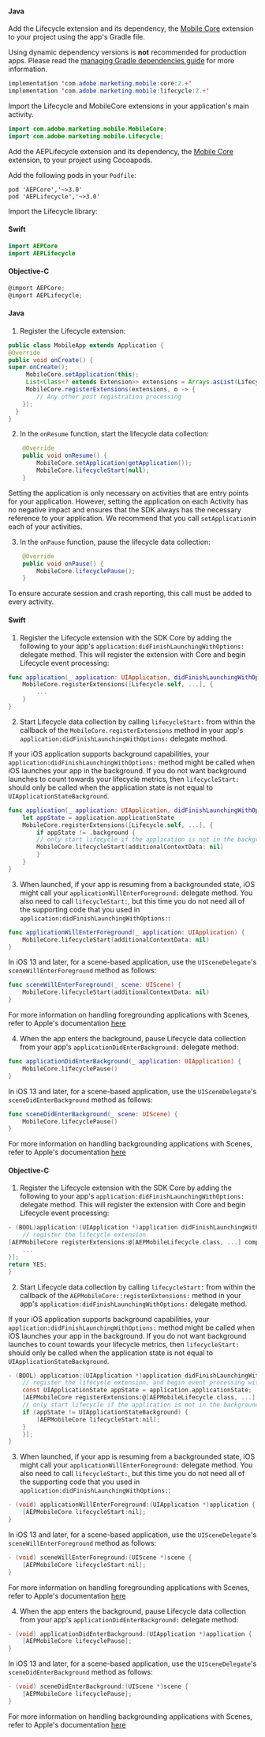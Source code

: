 <Variant platform="android" task="add" repeat="6"/>

#### Java

Add the Lifecycle extension and its dependency, the [Mobile Core](../index.md) extension to your project using the app's Gradle file.

<InlineNestedAlert variant="warning" header="false" iconPosition="left">

Using dynamic dependency versions is **not** recommended for production apps. Please read the [managing Gradle dependencies guide](../../manage-gradle-dependencies.md) for more information. 

</InlineNestedAlert>

```java
implementation 'com.adobe.marketing.mobile:core:2.+'
implementation 'com.adobe.marketing.mobile:lifecycle:2.+'
```

Import the Lifecycle and MobileCore extensions in your application's main activity.

```java
import com.adobe.marketing.mobile.MobileCore;
import com.adobe.marketing.mobile.Lifecycle;
```

<Variant platform="ios" task="add" repeat="8"/>

Add the AEPLifecycle extension and its dependency, the [Mobile Core](../index.md) extension, to your project using Cocoapods.

Add the following pods in your `Podfile`:

```pod
pod 'AEPCore','~>3.0'
pod 'AEPLifecycle','~>3.0'
```

Import the Lifecycle library:

#### Swift

```swift
import AEPCore
import AEPLifecycle
```

#### Objective-C

```objectivec
@import AEPCore;
@import AEPLifecycle;
```

<!--- <Variant platform="react-native" task="add" repeat="3"/>

#### JavaScript

Import the Lifecycle extension

```jsx
import {ACPLifecycle} from '@adobe/react-native-acpcore';
```

<Variant platform="flutter" task="add" repeat="3"/>

#### Dart

Import the Lifecycle extension

```dart
import 'package:flutter_acpcore/flutter_acplifecycle.dart';
``` --->

<Variant platform="android" task="register" repeat="9"/>

#### Java

1. Register the Lifecycle extension:

```java
public class MobileApp extends Application {
@Override
public void onCreate() {
super.onCreate();
     MobileCore.setApplication(this);
     List<Class<? extends Extension>> extensions = Arrays.asList(Lifecycle.EXTENSION, ...);
     MobileCore.registerExtensions(extensions, o -> {
        // Any other post registration processing
    });
  }
}

```

2. In the `onResume` function, start the lifecycle data collection:

```java
    @Override  
    public void onResume() {  
        MobileCore.setApplication(getApplication());
        MobileCore.lifecycleStart(null);
    }
```

Setting the application is only necessary on activities that are entry points for your application. However, setting the application on each Activity has no negative impact and ensures that the SDK always has the necessary reference to your application. We recommend that you call `setApplication`in each of your activities.

3. In the `onPause` function, pause the lifecycle data collection:

```java
    @Override
    public void onPause() {
        MobileCore.lifecyclePause();
    }
```

To ensure accurate session and crash reporting, this call must be added to every activity.

<Variant platform="ios" task="register" repeat="32"/>

#### Swift

1. Register the Lifecycle extension with the SDK Core by adding the following to your app's `application:didFinishLaunchingWithOptions:` delegate method. This will register the extension with Core and begin Lifecycle event processing:

```swift
func application(_ application: UIApplication, didFinishLaunchingWithOptions launchOptions: [UIApplication.LaunchOptionsKey: Any]?) -> Bool {
    MobileCore.registerExtensions([Lifecycle.self, ...], {
        ...
    }
}
```

2. Start Lifecycle data collection by calling `lifecycleStart:` from within the callback of the `MobileCore.registerExtensions` method in your app's `application:didFinishLaunchingWithOptions:` delegate method.

If your iOS application supports background capabilities, your `application:didFinishLaunchingWithOptions:` method might be called when iOS launches your app in the background. If you do not want background launches to count towards your lifecycle metrics, then `lifecycleStart:` should only be called when the application state is not equal to `UIApplicationStateBackground`.

```swift
func application(_ application: UIApplication, didFinishLaunchingWithOptions launchOptions: [UIApplicationLaunchOptionsKey: Any]?) -> Bool {
    let appState = application.applicationState            
    MobileCore.registerExtensions([Lifecycle.self, ...], {
        if appState != .background {
        // only start lifecycle if the application is not in the background
        MobileCore.lifecycleStart(additionalContextData: nil)
        }
    }
}
```

3. When launched, if your app is resuming from a backgrounded state, iOS might call your `applicationWillEnterForeground:` delegate method. You also need to call `lifecycleStart:`, but this time you do not need all of the supporting code that you used in `application:didFinishLaunchingWithOptions:`:

```swift
func applicationWillEnterForeground(_ application: UIApplication) {    
    MobileCore.lifecycleStart(additionalContextData: nil)
}
```

In iOS 13 and later, for a scene-based application, use the `UISceneDelegate`'s `sceneWillEnterForeground` method as follows:

```swift
func sceneWillEnterForeground(_ scene: UIScene) {
    MobileCore.lifecycleStart(additionalContextData: nil)
}
```

For more information on handling foregrounding applications with Scenes, refer to Apple's documentation [here](https://developer.apple.com/documentation/uikit/app_and_environment/scenes/preparing_your_ui_to_run_in_the_foreground)

4. When the app enters the background, pause Lifecycle data collection from your app's `applicationDidEnterBackground:` delegate method:

```swift
func applicationDidEnterBackground(_ application: UIApplication) {    
    MobileCore.lifecyclePause()
}
```

In iOS 13 and later, for a scene-based application, use the `UISceneDelegate`'s `sceneDidEnterBackground` method as follows:

```swift
func sceneDidEnterBackground(_ scene: UIScene) {
    MobileCore.lifecyclePause()
}
```

For more information on handling backgrounding applications with Scenes, refer to Apple's documentation [here](https://developer.apple.com/documentation/uikit/app_and_environment/scenes/preparing_your_ui_to_run_in_the_background)


#### Objective-C

1. Register the Lifecycle extension with the SDK Core by adding the following to your app's `application:didFinishLaunchingWithOptions:` delegate method. This will register the extension with Core and begin Lifecycle event processing:

```objectivec
- (BOOL)application:(UIApplication *)application didFinishLaunchingWithOptions:(NSDictionary *)launchOptions {
    // register the lifecycle extension
[AEPMobileCore registerExtensions:@[AEPMobileLifecycle.class, ...] completion:^{
    ...
}];
return YES;
}
```

2. Start Lifecycle data collection by calling `lifecycleStart:` from within the callback of the `AEPMobileCore::registerExtensions:` method in your app's `application:didFinishLaunchingWithOptions:` delegate method.

If your iOS application supports background capabilities, your `application:didFinishLaunchingWithOptions:` method might be called when iOS launches your app in the background. If you do not want background launches to count towards your lifecycle metrics, then `lifecycleStart:` should only be called when the application state is not equal to `UIApplicationStateBackground`.

```objectivec
- (BOOL) application:(UIApplication *)application didFinishLaunchingWithOptions:(NSDictionary *)launchOptions {
    // register the lifecycle extension, and begin event processing with Core
    const UIApplicationState appState = application.applicationState;
    [AEPMobileCore registerExtensions:@[AEPMobileLifecycle.class, ...] completion:^{
    // only start lifecycle if the application is not in the background
    if (appState != UIApplicationStateBackground) {
        [AEPMobileCore lifecycleStart:nil];
    }
    }];
}
```

3. When launched, if your app is resuming from a backgrounded state, iOS might call your `applicationWillEnterForeground:` delegate method. You also need to call `lifecycleStart:`, but this time you do not need all of the supporting code that you used in `application:didFinishLaunchingWithOptions:`:

```objectivec
- (void) applicationWillEnterForeground:(UIApplication *)application {
    [AEPMobileCore lifecycleStart:nil];
}
```

In iOS 13 and later, for a scene-based application, use the `UISceneDelegate`'s `sceneWillEnterForeground` method as follows:

```objectivec
- (void) sceneWillEnterForeground:(UIScene *)scene {
    [AEPMobileCore lifecycleStart:nil];
}
```

For more information on handling foregrounding applications with Scenes, refer to Apple's documentation [here](https://developer.apple.com/documentation/uikit/app_and_environment/scenes/preparing_your_ui_to_run_in_the_foreground)

4. When the app enters the background, pause Lifecycle data collection from your app's `applicationDidEnterBackground:` delegate method:

```objectivec
- (void) applicationDidEnterBackground:(UIApplication *)application {
    [AEPMobileCore lifecyclePause];
}
```

In iOS 13 and later, for a scene-based application, use the `UISceneDelegate`'s `sceneDidEnterBackground` method as follows:

```objectivec
- (void) sceneDidEnterBackground:(UIScene *)scene {
    [AEPMobileCore lifecyclePause];
}
```

For more information on handling backgrounding applications with Scenes, refer to Apple's documentation [here](https://developer.apple.com/documentation/uikit/app_and_environment/scenes/preparing_your_ui_to_run_in_the_background)

<!--- <Variant platform="react-native" task="register" repeat="2"/>

**Registering the extension with Core**

When using React Native, registering Lifecycle with Mobile Core should be done in native code which is shown under the Android and iOS (ACP 2.x) tabs. --->